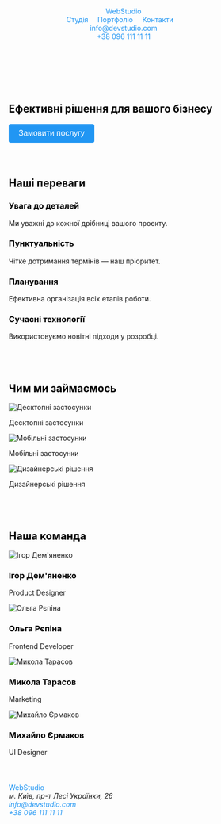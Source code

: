 <!DOCTYPE html>
<html lang="uk">
<head>
  <meta charset="UTF-8" />
  <meta name="viewport" content="width=device-width, initial-scale=1.0" />
  <title>WebStudio</title>
  <style>
    :root {
      --main-bg-color: #9bc3ff;
      --primary-color: #2196f3;
      --black-color: #000000;
      --white-color: #ffffff;
      --gray-color: #757575;
    }

    body {
      background-color: var(--main-bg-color);
      color: var(--black-color);
      font-family: Arial, sans-serif;
      margin: 0;
      padding: 0;
    }

    a {
      color: var(--primary-color);
      text-decoration: none;
    }

    h1, h2, h3 {
      color: var(--black-color);
    }

    header, section, footer {
      padding: 20px;
    }

    nav ul {
      list-style: none;
      padding: 0;
      margin: 0;
    }

    nav li {
      display: inline-block;
      margin-right: 15px;
    }

    ul {
      list-style: none;
      padding: 0;
      margin: 0;
    }

    button {
      background-color: var(--primary-color);
      color: var(--white-color);
      padding: 10px 20px;
      border-radius: 4px;
      border: none;
      cursor: pointer;
      font-size: 1rem;
    }
  </style>
</head>
<body>

  <!-- Хедер -->
  <header>
    <div>
      <a href="#">WebStudio</a>
      <nav>
        <ul>
          <li><a href="#about">Студія</a></li>
          <li><a href="#services">Портфоліо</a></li>
          <li><a href="#contacts">Контакти</a></li>
        </ul>
      </nav>
      <ul>
        <li><a href="mailto:info@devstudio.com">info@devstudio.com</a></li>
        <li><a href="tel:+380961111111">+38 096 111 11 11</a></li>
      </ul>
    </div>
  </header>

  <!-- Герой -->
  <section>
    <h1>Ефективні рішення для вашого бізнесу</h1>
    <button>Замовити послугу</button>
  </section>

  <!-- Переваги -->
  <section>
    <h2>Наші переваги</h2>
    <ul>
      <li>
        <h3>Увага до деталей</h3>
        <p>Ми уважні до кожної дрібниці вашого проєкту.</p>
      </li>
      <li>
        <h3>Пунктуальність</h3>
        <p>Чітке дотримання термінів — наш пріоритет.</p>
      </li>
      <li>
        <h3>Планування</h3>
        <p>Ефективна організація всіх етапів роботи.</p>
      </li>
      <li>
        <h3>Сучасні технології</h3>
        <p>Використовуємо новітні підходи у розробці.</p>
      </li>
    </ul>
  </section>

  <!-- Чим ми займаємось -->
  <section>
    <h2>Чим ми займаємось</h2>
    <ul>
      <li>
        <img src="./box 1.jpg" alt="Десктопні застосунки" />
        <p>Десктопні застосунки</p>
      </li>
      <li>
        <img src="./img.jpg" alt="Мобільні застосунки" />
        <p>Мобільні застосунки</p>
      </li>
      <li>
        <img src="./img (1).png" alt="Дизайнерські рішення" />
        <p>Дизайнерські рішення</p>
      </li>
    </ul>
  </section>

  <!-- Команда -->
  <section>
    <h2>Наша команда</h2>
    <ul>
      <li>
        <img src="./img (1).jpg" alt="Ігор Дем'яненко" />
        <h3>Ігор Дем'яненко</h3>
        <p>Product Designer</p>
      </li>
      <li>
        <img src="./img (2).jpg" alt="Ольга Рєпіна" />
        <h3>Ольга Рєпіна</h3>
        <p>Frontend Developer</p>
      </li>
      <li>
        <img src="./img (3).jpg" alt="Микола Тарасов" />
        <h3>Микола Тарасов</h3>
        <p>Marketing</p>
      </li>
      <li>
        <img src="./img (4).jpg" alt="Михайло Єрмаков" />
        <h3>Михайло Єрмаков</h3>
        <p>UI Designer</p>
      </li>
    </ul>
  </section>

  <!-- Футер -->
  <footer>
    <div>
      <a href="#">WebStudio</a>
      <address>
        м. Київ, пр-т Лесі Українки, 26<br />
        <a href="mailto:info@devstudio.com">info@devstudio.com</a><br />
        <a href="tel:+380961111111">+38 096 111 11 11</a>
      </address>
    </div>
  </footer>

</body>
</html>
